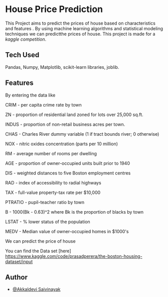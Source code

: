 
# House Price Prediction

This Project aims to predict the prices of house based on characteristics and features . By using machine learning algorithms and statistical modeling techniques we can predictthe prices of house. This project is made for a *kaggle* _competition_.




## Tech Used

Pandas, Numpy, Matplotlib, scikit-learn libraries, joblib. 
## Features 

By entering the data like 

CRIM - per capita crime rate by town

ZN - proportion of residential land zoned for lots over 25,000 sq.ft.

INDUS - proportion of non-retail business acres per town.

CHAS - Charles River dummy variable (1 if tract bounds river; 0 otherwise)

NOX - nitric oxides concentration (parts per 10 million)

RM - average number of rooms per dwelling

AGE - proportion of owner-occupied units built prior to 1940

DIS - weighted distances to five Boston employment centres

RAD - index of accessibility to radial highways

TAX - full-value property-tax rate per $10,000

PTRATIO - pupil-teacher ratio by town

B - 1000(Bk - 0.63)^2 where Bk is the proportion of blacks by town

LSTAT - % lower status of the population

MEDV - Median value of owner-occupied homes in $1000's

We can predict the price of house 

You can find the Data set [here] https://www.kaggle.com/code/prasadperera/the-boston-housing-dataset/input


## Author

- [@Akkaldevi Saivinayak](https://www.github.com/riskyhomo)

